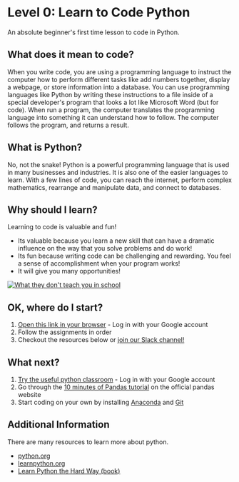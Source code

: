 # Level 0: Learn to Code Python
An absolute beginner's first time lesson to code in Python.

## What does it mean to code?
When you write code, you are using a programming language to instruct the computer how to perform different tasks like add numbers together, display a webpage, or store information into a database.  You can use programming languages like Python by writing these instructions to a file inside of a special developer's program that looks a lot like Microsoft Word (but for code).  When run a program, the computer translates the programming language into something it can understand how to follow.  The computer follows the program, and returns a result.

## What is Python?
No, not the snake!  Python is a powerful programming language that is used in many businesses and industries.  It is also one of the easier languages to learn.  With a few lines of code, you can reach the internet, perform complex mathematics, rearrange and manipulate data, and connect to databases.

## Why should I learn?
Learning to code is valuable and fun!
* Its valuable because you learn a new skill that can have a dramatic influence on the way that you solve problems and do work!
* Its fun because writing code can be challenging and rewarding. You feel a sense of accomplishment when your program works!
* It will give you many opportunities!

[![What they don't teach you in school](http://img.youtube.com/vi/nKIu9yen5nc/0.jpg)](http://www.youtube.com/watch?v=nKIu9yen5nc)

## OK, where do I start?
1. [Open this link in your browser](https://repl.it/classroom/invite/VDZSBkn) - Log in with your Google account
2. Follow the assignments in order
3. Checkout the resources below or [join our Slack channel!](https://join.slack.com/t/kodingkurriculum/signup)

## What next?
1. [Try the useful python classroom](https://repl.it/classroom/invite/VW0TRrO) - Log in with your Google account
2. Go through the [10 minutes of Pandas tutorial](https://pandas.pydata.org/pandas-docs/stable/10min.html) on the official pandas website
3. Start coding on your own by installing [Anaconda](https://conda.io/docs/user-guide/install/index.html) and [Git](https://git-scm.com/downloads)

## Additional Information
There are many resources to learn more about python.
* [python.org](http://www.python.org)
* [learnpython.org](http://www.learnpython.org)
* [Learn Python the Hard Way (book)](https://www.learnpythonthehardway.org/book/)
